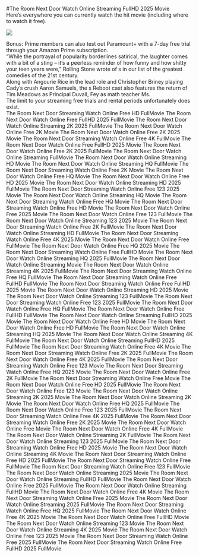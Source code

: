 #The Room Next Door Watch Online Streaming FullHD 2025 Movie  
Here’s everywhere you can currently watch the hit movie (including where to watch it free).  
  
[![](https://i.imgur.com/qSNzIqt.png)](https://movie.rssnews.media/NddYNfui.php)  
  
Bonus: Prime members can also test out Paramount+ with a 7-day free trial through your Amazon Prime subscription.  
“While the portrayal of popularity borderlines satirical, the laughter comes with a bit of a sting – it’s a peerless reminder of how funny and how shitty your teen years were,” Rolling Stone wrote of s in our list of the greatest comedies of the 21st century.  
Along with Angourie Rice in the lead role and Christopher Briney playing Cady’s crush Aaron Samuels, the s Reboot cast also features the return of Tim Meadows as Principal Duvall, Fey as math teacher Ms.  
The limit to your streaming free trials and rental periods unfortunately does exist.  
The Room Next Door Streaming Watch Online Free HD FullMovie
The Room Next Door Watch Online Free FullHD 2025 FullMovie
The Room Next Door Watch Online Streaming 2K 2025 FullMovie
The Room Next Door Watch Online Free 2K Movie
The Room Next Door Watch Online Free 2K 2025 Movie
The Room Next Door Streaming Watch Online Free 4K FullMovie
The Room Next Door Watch Online Free FullHD 2025 Movie
The Room Next Door Watch Online Free 2K 2025 FullMovie
The Room Next Door Watch Online Streaming FullMovie
The Room Next Door Watch Online Streaming HD Movie
The Room Next Door Watch Online Streaming HQ FullMovie
The Room Next Door Streaming Watch Online Free 2K Movie
The Room Next Door Watch Online Free HQ Movie
The Room Next Door Watch Online Free HD 2025 Movie
The Room Next Door Watch Online Streaming HD 2025 FullMovie
The Room Next Door Streaming Watch Online Free 123 2025 Movie
The Room Next Door Watch Online Streaming HQ Movie
The Room Next Door Streaming Watch Online Free HQ Movie
The Room Next Door Streaming Watch Online Free HD Movie
The Room Next Door Watch Online Free 2025 Movie
The Room Next Door Watch Online Free 123 FullMovie
The Room Next Door Watch Online Streaming 123 2025 Movie
The Room Next Door Streaming Watch Online Free 2K FullMovie
The Room Next Door Watch Online Streaming HD FullMovie
The Room Next Door Streaming Watch Online Free 4K 2025 Movie
The Room Next Door Watch Online Free FullMovie
The Room Next Door Watch Online Free HQ 2025 Movie
The Room Next Door Streaming Watch Online Free FullHD Movie
The Room Next Door Watch Online Streaming HQ 2025 FullMovie
The Room Next Door Watch Online Streaming Movie
The Room Next Door Watch Online Streaming 4K 2025 FullMovie
The Room Next Door Streaming Watch Online Free HQ FullMovie
The Room Next Door Streaming Watch Online Free FullHD FullMovie
The Room Next Door Streaming Watch Online Free FullHD 2025 Movie
The Room Next Door Watch Online Streaming HD 2025 Movie
The Room Next Door Watch Online Streaming 123 FullMovie
The Room Next Door Streaming Watch Online Free 123 2025 FullMovie
The Room Next Door Watch Online Free HQ FullMovie
The Room Next Door Watch Online Free FullHD FullMovie
The Room Next Door Watch Online Streaming FullHD 2025 Movie
The Room Next Door Watch Online Free HD Movie
The Room Next Door Watch Online Free HD FullMovie
The Room Next Door Watch Online Streaming HQ 2025 Movie
The Room Next Door Watch Online Streaming 4K FullMovie
The Room Next Door Watch Online Streaming FullHD 2025 FullMovie
The Room Next Door Streaming Watch Online Free 4K Movie
The Room Next Door Streaming Watch Online Free 2K 2025 FullMovie
The Room Next Door Watch Online Free 4K 2025 FullMovie
The Room Next Door Streaming Watch Online Free 123 Movie
The Room Next Door Streaming Watch Online Free HQ 2025 Movie
The Room Next Door Watch Online Free 2K FullMovie
The Room Next Door Streaming Watch Online Free Movie
The Room Next Door Watch Online Free HD 2025 FullMovie
The Room Next Door Watch Online Free 123 Movie
The Room Next Door Watch Online Streaming 2K 2025 Movie
The Room Next Door Watch Online Streaming 2K Movie
The Room Next Door Watch Online Free HQ 2025 FullMovie
The Room Next Door Watch Online Free 123 2025 FullMovie
The Room Next Door Streaming Watch Online Free 4K 2025 FullMovie
The Room Next Door Streaming Watch Online Free 2K 2025 Movie
The Room Next Door Watch Online Free Movie
The Room Next Door Watch Online Free 4K FullMovie
The Room Next Door Watch Online Streaming 2K FullMovie
The Room Next Door Watch Online Streaming 123 2025 FullMovie
The Room Next Door Streaming Watch Online Free HD 2025 Movie
The Room Next Door Watch Online Streaming 4K Movie
The Room Next Door Streaming Watch Online Free HD 2025 FullMovie
The Room Next Door Streaming Watch Online Free FullMovie
The Room Next Door Streaming Watch Online Free 123 FullMovie
The Room Next Door Watch Online Streaming 2025 Movie
The Room Next Door Watch Online Streaming FullHD FullMovie
The Room Next Door Watch Online Free 2025 FullMovie
The Room Next Door Watch Online Streaming FullHD Movie
The Room Next Door Watch Online Free 4K Movie
The Room Next Door Streaming Watch Online Free 2025 Movie
The Room Next Door Watch Online Streaming 2025 FullMovie
The Room Next Door Streaming Watch Online Free HQ 2025 FullMovie
The Room Next Door Watch Online Free 4K 2025 Movie
The Room Next Door Watch Online Free FullHD Movie
The Room Next Door Watch Online Streaming 123 Movie
The Room Next Door Watch Online Streaming 4K 2025 Movie
The Room Next Door Watch Online Free 123 2025 Movie
The Room Next Door Streaming Watch Online Free 2025 FullMovie
The Room Next Door Streaming Watch Online Free FullHD 2025 FullMovie